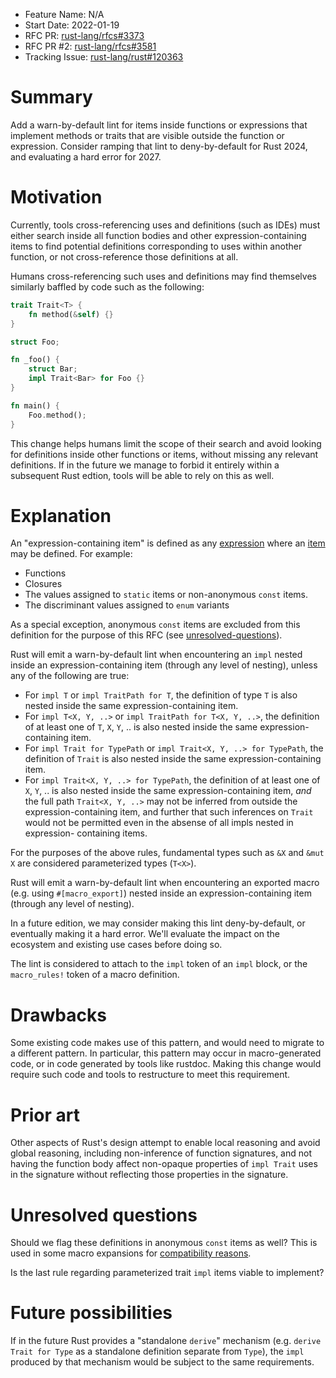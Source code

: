 - Feature Name: N/A
- Start Date: 2022-01-19
- RFC PR: [rust-lang/rfcs#3373](https://github.com/rust-lang/rfcs/pull/3373)
- RFC PR #2: [rust-lang/rfcs#3581](https://github.com/rust-lang/rfcs/pull/3581)
- Tracking Issue: [rust-lang/rust#120363](https://github.com/rust-lang/rust/issues/120363)

# Summary
[summary]: #summary

Add a warn-by-default lint for items inside functions or expressions that
implement methods or traits that are visible outside the function or
expression. Consider ramping that lint to deny-by-default for Rust 2024, and
evaluating a hard error for 2027.

# Motivation
[motivation]: #motivation

Currently, tools cross-referencing uses and definitions (such as IDEs) must
either search inside all function bodies and other expression-containing items
to find potential definitions corresponding to uses within another function, or
not cross-reference those definitions at all.

Humans cross-referencing such uses and definitions may find themselves
similarly baffled by code such as the following:
```rust
trait Trait<T> {
    fn method(&self) {}
}

struct Foo;

fn _foo() {
    struct Bar;
    impl Trait<Bar> for Foo {}
}

fn main() {
    Foo.method();
}
```

This change helps humans limit the scope of their search and avoid looking for
definitions inside other functions or items, without missing any relevant
definitions. If in the future we manage to forbid it entirely within a
subsequent Rust edtion, tools will be able to rely on this as well.

# Explanation
[explanation]: #explanation

An "expression-containing item" is defined as any
[expression](https://doc.rust-lang.org/reference/expressions.html) where an
[item](https://doc.rust-lang.org/reference/items.html) may be defined. For
example:
- Functions
- Closures
- The values assigned to `static` items or non-anonymous `const` items.
- The discriminant values assigned to `enum` variants

As a special exception, anonymous `const` items are excluded from this
definition for the purpose of this RFC (see [unresolved-questions]).

Rust will emit a warn-by-default lint when encountering an `impl` nested inside
an expression-containing item (through any level of nesting), unless any of the
following are true:
- For `impl T` or `impl TraitPath for T`, the definition of type `T` is also
  nested inside the same expression-containing item.
- For `impl T<X, Y, ..>` or `impl TraitPath for T<X, Y, ..>`, the definition of
  at least one of `T`, `X`, `Y`, .. is also nested inside the same expression-
  containing item.
- For `impl Trait for TypePath` or `impl Trait<X, Y, ..> for TypePath`, the
  definition of `Trait` is also nested inside the same expression-containing
  item.
- For `impl Trait<X, Y, ..> for TypePath`, the definition of at least one of
  `X`, `Y`, .. is also nested inside the same expression-containing item, *and*
  the full path `Trait<X, Y, ..>` may not be inferred from outside the
  expression-containing item, and further that such inferences on `Trait` would
  not be permitted even in the absense of all impls nested in expression-
  containing items.

For the purposes of the above rules, fundamental types such as `&X` and `&mut X`
are considered parameterized types (`T<X>`).

Rust will emit a warn-by-default lint when encountering an exported macro (e.g.
using `#[macro_export]`) nested inside an expression-containing item (through
any level of nesting).

In a future edition, we may consider making this lint deny-by-default, or
eventually making it a hard error. We'll evaluate the impact on the ecosystem
and existing use cases before doing so.

The lint is considered to attach to the `impl` token of an `impl` block, or the
`macro_rules!` token of a macro definition.

# Drawbacks
[drawbacks]: #drawbacks

Some existing code makes use of this pattern, and would need to migrate to a
different pattern. In particular, this pattern may occur in macro-generated
code, or in code generated by tools like rustdoc. Making this change would
require such code and tools to restructure to meet this requirement.

# Prior art
[prior-art]: #prior-art

Other aspects of Rust's design attempt to enable local reasoning and avoid
global reasoning, including non-inference of function signatures, and not
having the function body affect non-opaque properties of `impl Trait` uses in
the signature without reflecting those properties in the signature.

# Unresolved questions
[unresolved-questions]: #unresolved-questions

Should we flag these definitions in anonymous `const` items as well? This is
used in some macro expansions for
[compatibility reasons](https://github.com/rust-lang/rfcs/pull/3373#issuecomment-1885307786).

Is the last rule regarding parameterized trait `impl` items viable to implement?

# Future possibilities
[future-possibilities]: #future-possibilities

If in the future Rust provides a "standalone `derive`" mechanism (e.g. `derive
Trait for Type` as a standalone definition separate from `Type`), the `impl`
produced by that mechanism would be subject to the same requirements.
